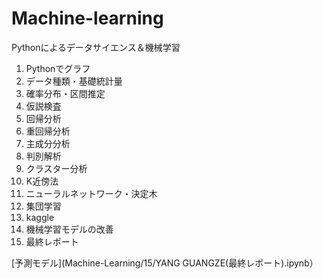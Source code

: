 # Machine-learning
Pythonによるデータサイエンス＆機械学習

1. Pythonでグラフ
2. データ種類・基礎統計量
3. 確率分布・区間推定
4. 仮説検査
5. 回帰分析
6. 重回帰分析
7. 主成分分析
8. 判別解析
9. クラスター分析
10. K近傍法
11. ニューラルネットワーク・決定木
12. 集団学習
13. kaggle
14. 機械学習モデルの改善
15. 最終レポート

[予測モデル](Machine-Learning/15/YANG GUANGZE(最終レポート).ipynb）
